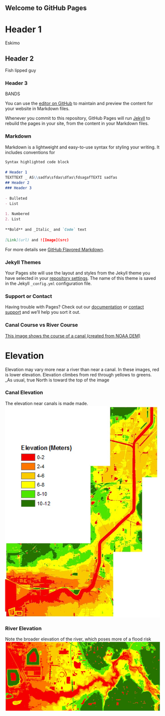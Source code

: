 ## Welcome to GitHub Pages
# Header 1
Eskimo
## Header 2
Fish lipped guy
### Header 3
BANDS

You can use the [editor on GitHub](https://github.com/Alex26000/TestSite1/edit/master/README.md) to maintain and preview the content for your website in Markdown files.

Whenever you commit to this repository, GitHub Pages will run [Jekyll](https://jekyllrb.com/) to rebuild the pages in your site, from the content in your Markdown files.

### Markdown

Markdown is a lightweight and easy-to-use syntax for styling your writing. It includes conventions for

```markdown
Syntax highlighted code block

# Header 1
TEXTTEXT _ AS\\sadfa\sfdas\dfas\fdsagafTEXTI sadfas
## Header 2
### Header 3

- Bulleted
- List

1. Numbered
2. List

**Bold** and _Italic_ and `Code` text

[Link](url) and ![Image](src)
```

For more details see [GitHub Flavored Markdown](https://guides.github.com/features/mastering-markdown/).

### Jekyll Themes

Your Pages site will use the layout and styles from the Jekyll theme you have selected in your [repository settings](https://github.com/Alex26000/TestSite1/settings). The name of this theme is saved in the Jekyll `_config.yml` configuration file.

### Support or Contact

Having trouble with Pages? Check out our [documentation](https://help.github.com/categories/github-pages-basics/) or [contact support](https://github.com/contact) and we’ll help you sort it out.
### Canal Course vs River Course
[This image shows the course of a canal (created from NOAA DEM)](Canal_Course.png)

# Elevation
Elevation may vary more near a river than near a canal.
In these images, red is lower elevation.  Elevation climbes from red through yellows to greens.  _As usual, true North is toward the top of the image
### Canal Elevation
The elevation near canals is made made.
![](elevCanal.jpg)
### River Elevation
Note the broader elevation of the river, which poses more of a flood risk
![](elevRiver.jpg)
